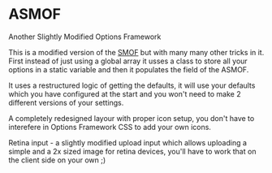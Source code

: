 ASMOF
====

Another Slightly Modified Options Framework

This is a modified version of the <a href="https://github.com/syamilmj/Options-Framework">SMOF</a> but with many many other tricks in it.
First instead of just using a global array it usses a class to store all your options in a static variable and then it populates the field of the ASMOF.

It uses a restructured logic of getting the defaults, it will use your defaults which you have configured at the start and you won't need to make 2 different versions of your settings.

A completely redesigned layour with proper icon setup, you don't have to interefere in Options Framework CSS to add your own icons.

Retina input - a slightly modified upload input which allows uploading a simple and a 2x sized image for retina devices, you'll have to work that on the client side on your own ;)